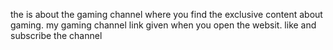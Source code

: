 the is about the gaming channel where you find the exclusive content about gaming.
my gaming channel link given when you open the websit.
like and subscribe the channel
